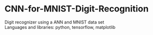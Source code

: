 # CNN-for-MNIST-Digit-Recognition
Digit recognizer using a ANN and  MNIST data set <br>
Languages and libraries: python, tensorflow, matplotlib
